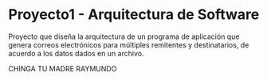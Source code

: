 # Proyecto1 - Arquitectura de Software
Proyecto que diseña la arquitectura de un programa de aplicación que genera correos electrónicos para múltiples remitentes y destinatarios, de acuerdo a los datos dados en un archivo.

CHINGA TU MADRE RAYMUNDO
